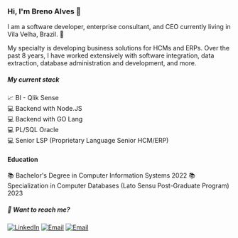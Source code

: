 ### Hi, I'm Breno Alves 👋

I am a software developer, enterprise consultant, and CEO currently living in Vila Velha, Brazil. 📍

My specialty is developing business solutions for HCMs and ERPs. Over the past 8 years, I have worked extensively with software integration, data extraction, database administration and development, and more.

##### My current stack

📈 BI - Qlik Sense<br>
💻 Backend with Node.JS<br>
💻 Backend with GO Lang<br>
💻 PL/SQL Oracle<br>
💻 Senior LSP (Proprietary Language Senior HCM/ERP)<br>

#### Education

📚 Bachelor's Degree in Computer Information Systems 2022
📚 Specialization in Computer Databases (Lato Sensu Post-Graduate Program) 2023

##### 💬 Want to reach me?

[![LinkedIn](https://img.shields.io/badge/LinkedIn-Profile-blue)](https://www.linkedin.com/in/brenosilvaalves/) 
[![Email](https://img.shields.io/badge/Email-breno%40bsaconsultoria.com.br-red?style=flat&logo=gmail)](mailto:breno@bsaconsultoria.com.br)
[![Email](https://img.shields.io/badge/Email-brenno.s.alves%40gmail.com-red?style=flat&logo=gmail)](mailto:brenno.s.alves@gmail.com)


<!--
**brennosalves/brennosalves** is a ✨ _special_ ✨ repository because its `README.md` (this file) appears on your GitHub profile.

Here are some ideas to get you started:

- 🔭 I’m currently working on ...
- 🌱 I’m currently learning ...
- 👯 I’m looking to collaborate on ...
- 🤔 I’m looking for help with ...
- 💬 Ask me about ...
- 📫 How to reach me: ...
- 😄 Pronouns: ...
- ⚡ Fun fact: ...
-->
